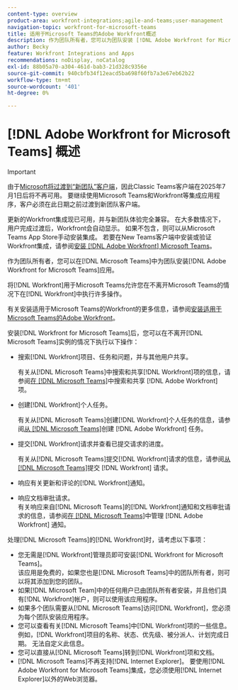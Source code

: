 ```yaml
---
content-type: overview
product-area: workfront-integrations;agile-and-teams;user-management
navigation-topic: workfront-for-microsoft-teams
title: 适用于Microsoft Teams的Adobe Workfront概述
description: 作为团队所有者，您可以为团队安装 [!DNL Adobe Workfront for Microsoft Teams] 应用程序。
author: Becky
feature: Workfront Integrations and Apps
recommendations: noDisplay, noCatalog
exl-id: 88b05a70-a304-461d-bab3-21d328c9356e
source-git-commit: 940cbfb34f12eacd5ba698f60fb7a3e67eb62b22
workflow-type: tm+mt
source-wordcount: '401'
ht-degree: 0%

---
```


# [!DNL Adobe Workfront for Microsoft Teams] 概述

>[!IMPORTANT]
>
>由于[Microsoft将过渡到“新团队”客户端](https://learn.microsoft.com/en-us/microsoftteams/teams-classic-client-end-of-availability)，因此Classic Teams客户端在2025年7月1日后将不再可用。 要继续使用Microsoft Teams和Workfront等集成应用程序，客户必须在此日期之前过渡到新团队客户端。
>
>更新的Workfront集成现已可用，并与新团队体验完全兼容。 在大多数情况下，用户完成过渡后，Workfront会自动显示。 如果不包含，则可以从Microsoft Teams App Store手动安装集成。 若要在New Teams客户端中安装或验证Workfront集成，请参阅[安装 [!DNL Adobe Workfront] Microsoft Teams](/help/quicksilver/workfront-integrations-and-apps/using-workfront-with-microsoft-teams/install-workfront-ms-teams.md)。

作为团队所有者，您可以在[!DNL Microsoft Teams]中为团队安装[!DNL Adobe Workfront for Microsoft Teams]应用。

将[!DNL Workfront]用于Microsoft Teams允许您在不离开Microsoft Teams的情况下在[!DNL Workfront]中执行许多操作。

有关安装适用于Microsoft Teams的Workfront的更多信息，请参阅[安装适用于Microsoft Teams的Adobe Workfront](../../workfront-integrations-and-apps/using-workfront-with-microsoft-teams/install-workfront-ms-teams.md)。

安装[!DNL Workfront for Microsoft Teams]后，您可以在不离开[!DNL Microsoft Teams]实例的情况下执行以下操作：

* 搜索[!DNL Workfront]项目、任务和问题，并与其他用户共享。

  有关从[!DNL Microsoft Teams]中搜索和共享[!DNL Workfront]项的信息，请参阅[在 [!DNL Microsoft Teams]](../../workfront-integrations-and-apps/using-workfront-with-microsoft-teams/search-for-and-share-wf-items-in-ms-teams.md)中搜索和共享 [!DNL Adobe Workfront] 项。

* 创建[!DNL Workfront]个人任务。

  有关从[!DNL Microsoft Teams]创建[!DNL Workfront]个人任务的信息，请参阅[从 [!DNL Microsoft Teams]](../../workfront-integrations-and-apps/using-workfront-with-microsoft-teams/create-workfront-tasks-from-ms-teams.md)创建 [!DNL Adobe Workfront] 任务。

* 提交[!DNL Workfront]请求并查看已提交请求的进度。

  有关从[!DNL Microsoft Teams]提交[!DNL Workfront]请求的信息，请参阅[从 [!DNL Microsoft Teams]](../../workfront-integrations-and-apps/using-workfront-with-microsoft-teams/submit-workfront-requests-from-ms-teams.md)提交 [!DNL Workfront] 请求。

* 响应有关更新和评论的[!DNL Workfront]通知。
* 响应文档审批请求。\
   有关响应来自[!DNL Microsoft Teams]的[!DNL Workfront]通知和文档审批请求的信息，请参阅[在 [!DNL Microsoft Teams]](../../workfront-integrations-and-apps/using-workfront-with-microsoft-teams/manage-wf-notifications-approval-requests-ms-teams.md)中管理 [!DNL Adobe Workfront] 通知。

处理[!DNL Microsoft Teams]的[!DNL Workfront]时，请考虑以下事项：

* 您无需是[!DNL Workfront]管理员即可安装[!DNL Workfront for Microsoft Teams]。\
   该应用是免费的，如果您也是[!DNL Microsoft Teams]中的团队所有者，则可以将其添加到您的团队。
* 如果[!DNL Microsoft Team]中的任何用户已由团队所有者安装，并且他们具有[!DNL Workfront]帐户，则可以使用该应用程序。
* 如果多个团队需要从[!DNL Microsoft Teams]访问[!DNL Workfront]，您必须为每个团队安装应用程序。
* 您可以查看有关[!DNL Microsoft Teams]中[!DNL Workfront]项的一些信息。 例如，[!DNL Workfront]项目的名称、状态、优先级、被分派人、计划完成日期。 无法自定义此信息。
* 您可以直接从[!DNL Microsoft Teams]转到[!DNL Workfront]项和文档。
* [!DNL Microsoft Teams]不再支持[!DNL Internet Explorer]。 要使用[!DNL Adobe Workfront for Microsoft Teams]集成，您必须使用[!DNL Internet Explorer]以外的Web浏览器。
